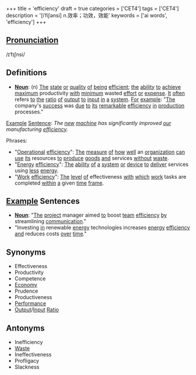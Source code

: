+++
title = 'efficiency'
draft = true
categories = ['CET4']
tags = ['CET4']
description = '[iˈfi∫ənsi] n.效率；功效，效能'
keywords = ['ai words', 'efficiency']
+++

## [Pronunciation](/post/pronunciation/)
/ɪˈfɪʃnsi/

## Definitions
- **[Noun](/post/noun/)**: (n) [The](/post/the/) [state](/post/state/) [or](/post/or/) [quality](/post/quality/) [of](/post/of/) [being](/post/being/) [efficient](/post/efficient/); [the](/post/the/) [ability](/post/ability/) [to](/post/to/) [achieve](/post/achieve/) [maximum](/post/maximum/) productivity [with](/post/with/) [minimum](/post/minimum/) wasted [effort](/post/effort/) [or](/post/or/) [expense](/post/expense/). [It](/post/it/) [often](/post/often/) refers [to](/post/to/) [the](/post/the/) [ratio](/post/ratio/) [of](/post/of/) [output](/post/output/) [to](/post/to/) [input](/post/input/) [in](/post/in/) [a](/post/a/) [system](/post/system/). [For](/post/for/) [example](/post/example/): "[The](/post/the/) company's [success](/post/success/) was [due](/post/due/) [to](/post/to/) [its](/post/its/) [remarkable](/post/remarkable/) [efficiency](/post/efficiency/) [in](/post/in/) [production](/post/production/) processes."

[Example](/post/example/) [Sentence](/post/sentence/): _The [new](/post/new/) [machine](/post/machine/) has significantly improved [our](/post/our/) manufacturing [efficiency](/post/efficiency/)._

Phrases:
- "[Operational](/post/operational/) [efficiency](/post/efficiency/)": [The](/post/the/) [measure](/post/measure/) [of](/post/of/) [how](/post/how/) [well](/post/well/) an [organization](/post/organization/) [can](/post/can/) [use](/post/use/) [its](/post/its/) resources [to](/post/to/) [produce](/post/produce/) [goods](/post/goods/) [and](/post/and/) services [without](/post/without/) [waste](/post/waste/).
- "[Energy](/post/energy/) [efficiency](/post/efficiency/)": [The](/post/the/) [ability](/post/ability/) [of](/post/of/) [a](/post/a/) [system](/post/system/) [or](/post/or/) [device](/post/device/) [to](/post/to/) [deliver](/post/deliver/) services using [less](/post/less/) [energy](/post/energy/).
- "[Work](/post/work/) [efficiency](/post/efficiency/)": [The](/post/the/) [level](/post/level/) [of](/post/of/) effectiveness [with](/post/with/) [which](/post/which/) [work](/post/work/) tasks are completed [within](/post/within/) [a](/post/a/) given [time](/post/time/) [frame](/post/frame/).

## [Example](/post/example/) Sentences
- **[Noun](/post/noun/)**: "[The](/post/the/) [project](/post/project/) manager aimed [to](/post/to/) boost [team](/post/team/) [efficiency](/post/efficiency/) [by](/post/by/) streamlining [communication](/post/communication/)."
- "Investing [in](/post/in/) renewable [energy](/post/energy/) technologies increases [energy](/post/energy/) [efficiency](/post/efficiency/) [and](/post/and/) reduces costs [over](/post/over/) [time](/post/time/)."

## Synonyms
- Effectiveness
- Productivity
- Competence
- [Economy](/post/economy/)
- Prudence
- Productiveness
- [Performance](/post/performance/)
- [Output](/post/output/)/[Input](/post/input/) [Ratio](/post/ratio/)

## Antonyms
- Inefficiency
- [Waste](/post/waste/)
- Ineffectiveness
- Profligacy
- Slackness
